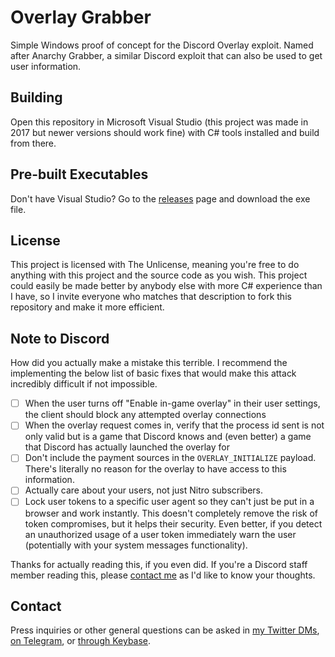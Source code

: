 # Overlay Grabber
Simple Windows proof of concept for the Discord Overlay exploit. Named after Anarchy Grabber, a similar Discord exploit that can also be used to get user information.

## Building
Open this repository in Microsoft Visual Studio (this project was made in 2017 but newer versions should work fine) with C# tools installed and build from there.

## Pre-built Executables
Don't have Visual Studio? Go to the [releases](https://github.com/GLitchMasta47/overlay-grabber/releases) page and download the exe file.

## License
This project is licensed with The Unlicense, meaning you're free to do anything with this project and the source code as you wish. This project could easily be made better by anybody else with more C# experience than I have, so I invite everyone who matches that description to fork this repository and make it more efficient.

## Note to Discord
How did you actually make a mistake this terrible. I recommend the implementing the below list of basic fixes that would make this attack incredibly difficult if not impossible.

- [ ] When the user turns off "Enable in-game overlay" in their user settings, the client should block any attempted overlay connections
- [ ] When the overlay request comes in, verify that the process id sent is not only valid but is a game that Discord knows and (even better) a game that Discord has actually launched the overlay for
- [ ] Don't include the payment sources in the `OVERLAY_INITIALIZE` payload. There's literally no reason for the overlay to have access to this information.
- [ ] Actually care about your users, not just Nitro subscribers.
- [ ] Lock user tokens to a specific user agent so they can't just be put in a browser and work instantly. This doesn't completely remove the risk of token compromises, but it helps their security. Even better, if you detect an unauthorized usage of a user token immediately warn the user (potentially with your system messages functionality).

Thanks for actually reading this, if you even did. If you're a Discord staff member reading this, please [contact me](#contact) as I'd like to know your thoughts.

## Contact
Press inquiries or other general questions can be asked in [my Twitter DMs](https://twitter.com/messages/compose?recipient_id=714475628905512962), [on Telegram](https://t.me/glitchmasta47), or [through Keybase](https://keybase.io/glitchmasta47).
